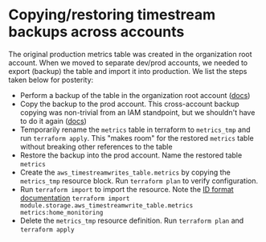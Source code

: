 # Copying/restoring timestream backups across accounts

The original production metrics table was created in the organization root account. When 
we moved to separate dev/prod accounts, we needed to export (backup) the table and import it
into production. We list the steps taken below for posterity:

- Perform a backup of the table in the organization root account ([docs](https://docs.aws.amazon.com/aws-backup/latest/devguide/timestream-backup.html))
- Copy the backup to the prod account. This cross-account backup copying was non-trivial from an IAM standpoint, but we shouldn't have to do it again ([docs](https://docs.aws.amazon.com/aws-backup/latest/devguide/create-cross-account-backup.html))
- Temporarily rename the `metrics` table in terraform to `metrics_tmp` and run `terraform apply`. This "makes room" for the restored `metrics` table without breaking other references to the table
- Restore the backup into the prod account. Name the restored table `metrics`
- Create the `aws_timestreamwrites_table.metrics` by copying the `metrics_tmp` resource block. Run `terraform plan` to verify configuration.
- Run `terraform import` to import the resource. Note the [ID format documentation](https://registry.terraform.io/providers/hashicorp/aws/latest/docs/resources/timestreamwrite_table#import)
````terraform import module.storage.aws_timestreamwrite_table.metrics metrics:home_monitoring````
- Delete the `metrics_tmp` resource definition. Run `terraform plan` and `terraform apply`

